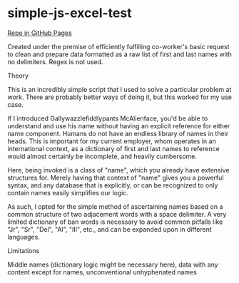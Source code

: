 # simple-js-excel-test
<a href="https://maldici.github.io/simple-js-excel-test/" target="_blank" rel="noopener">
  
  
Repo in GitHub Pages
</a>


Created under the premise of efficiently fulfilling co-worker's basic request to clean and prepare data formatted as a raw list of first and last names with no delimiters. Regex is not used.


Theory


This is an incredibly simple script that I used to solve a particular problem at work. There are probably better ways of doing it, but this worked for my use case.


If I introduced Gallywazzlefiddlypants McAlienface, you'd be able to understand and use his name without having an explicit reference for either name component. Humans do not have an endless library of names in their heads. This is important for my current employer, whom operates in an international context, as a dictionary of first and last names to reference would almost certainly be incomplete, and heavily cumbersome.

Here, being invoked is a class of "name", which you already have extensive structures for. Merely having that context of "name" gives you a powerful syntax, and any database that is explicitly, or can be recognized to only contain names easily simplifies our logic.


As such, I opted for the simple method of ascertaining names based on a common structure of two adjacement words with a space delimiter. A very limited dictionary of ban words is necessary to avoid common pitfalls like "Jr", "Sr", "Del", "Al", "III", etc., and can be expanded upon in different languages.


Limitations


Middle names (dictionary logic might be necessary here), data with any content except for names, unconventional unhyphenated names
